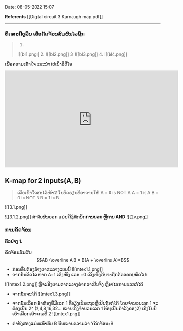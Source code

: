  Date: 08-05-2022 15:07
 
 **Referents**
 [[Digital circuit 3 Karnaugh map.pdf]]
 
----

### ທິດສະດີບູລິນ ເພື່ອຄັດຈ້ອນສົມຜົນໂລຊິກ
> 1.
  >![[bl1.png]]
> 2. 
>    ![[bl2.png]]
> 3. ![[bl3.png]]
> 4. ![[bl4.png]]

ເພື່ອຄວາມເຂົ້າໃຈ ແນະນຳໄປເບິ່ງວິດີໂອ

<iframe width="560" height="315" src="https://www.youtube.com/embed/RO5alU6PpSU" title="YouTube video player" frameborder="0" allow="accelerometer; autoplay; clipboard-write; encrypted-media; gyroscope; picture-in-picture" allowfullscreen></iframe>

## K-map for 2 inputs(A, B)

>ເພື່ອເຂົ້າໃຈສະໄລ້ໜ້າ**2** ໃນບົດຮຽນທີ່ອາຈານໃຫ້
A = 0 is NOT A
A = 1 is A
B = 0 is NOT B
B = 1 is B


![[3.1.png]]


![[3.1.2.png]]
ສຳລັບຜົນອອກ ແມ່ນໃຊ້ເທັກນິກ**ການບວກ ຫຼືການ AND**
![[2v.png]]

### ການຄັດຈ້ອນ
#### ຕົວຢ່າງ 1.
ຄັດຈ້ອນສົມຜົນ $$AB+\overline A B = B(A + \overline A)=B$$
- ກ່ອນອື່ນຕ້ອງສ້າງຕາຕະລາງແບບນີ້
![[mtex1.1.png]]
- ຈາກນັ້ນຄິດໄລ ຫາກ A=1 ເຄິງໜຶ່ງ ແລະ =0 ເຄິ່ງໜຶ່ງມັນຈະຖືກຄັດອອກ(ໝົດໄປ)

![[mtex1.2.png]]
ຫຼືຈະອິງຕາມຕາຕະລາງຄ່າຄວາເປັນຈິງ ຫຼືອາໄສການບວກກໍໄດ້
- ຈາກນັ້ນຈະໄດ້
![[mtex1.3.png]]

- ຈາກນັ້ນເລືອກເອົາຫ້ອງທີ່ມີເລກ 1 ທີ່ລຽງເປັນແຖວຫຼືເປັນຖັນກໍໄດ້ ໂດຍຈຳນວນເລກ 1 ຈະຕ້ອງເປັນ 2^ (2,4,8,16,32... ໝາຍເຖິງຈຳນວນເລກ 1 ຕ້ອງເປັນກຳລັງຂອງ2) ເຊິ່ງໃນນີ້ເຮົາເລືອກເອົາແຖວທີ 2
![[mtex1.png]]
- ຄ່າທັງສອງແມ່ນແທົ່າກັບ B ນັ້ນໝາຍຄວາມວ່າ Yຄັດຈ້ອນ=B
